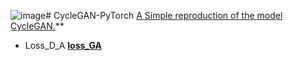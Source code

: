 ![image](https://github.com/Dingkun0817/CycleGAN-PyTorch/assets/91831067/6ef2fef4-c253-4728-8bac-b9a224adceef)# CycleGAN-PyTorch
[A Simple reproduction of the model CycleGAN.](https://blog.csdn.net/m0_51339444/article/details/133587555)** 

- Loss_D_A
**[loss_GA](https://img-blog.csdnimg.cn/edc400b3b56f4e0d8e13c2f8ff4a0e83.png)**
